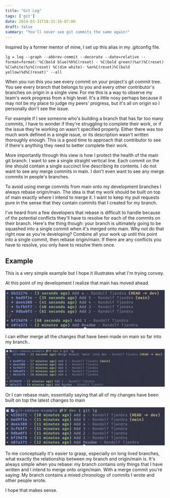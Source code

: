 ```yaml
---
title: "Git Log"
tags: ['git']
date: 2024-03-31T18:31:16-07:00
draft: false
summary: "You'll never see git commits the same again!"
---
```


Inspired by a former mentor of mine, I set up this alias in my .gitconfig file.

```
lg = log --graph --abbrev-commit --decorate --date=relative --format=format:'%C(bold blue)%h%C(reset) - %C(bold green)(%ar)%C(reset) %C(white)%s%C(reset) %C(dim white)- %an%C(reset)%C(bold yellow)%d%C(reset)' --all
```


When you run this you see every commit on your project's git commit tree. You see every branch that belongs to you and every other contributor's branches on origin in a single view. For me this is a way to observe my team's work progress from a high level. It's a little nosy perhaps because it may not be my place to judge my peers' progress, but it's all on origin so I personally don't see the issue.

For example if I see someone who's building a branch that has far too many commits, I have to wonder if they're struggling to complete their work, or if the issue they're working on wasn't specified properly. Either there was too much work defined in a single issue, or its description wasn't written thoroughly enough. This is a good time to approach that contributor to see if there's anything they need to better complete their work.

More importantly through this view is how I protect the health of the main git branch. I want to see a single straight vertical line. Each commit on the line should contain a single succinct line describing its contents. I do not want to see any merge commits in main. I don't even want to see any merge commits in people's branches.

To avoid using merge commits from main onto my development branches I always rebase origin/main. The idea is that my work should be built on top of main exactly where I intend to merge it. I want to keep my pull requests pure in the sense that they contain commits that I created for my branch.

I've heard from a few developers that rebase is difficult to handle because of the potential conflicts they'll have to resolve for each of the commits on their branch. Here's the thing though: your branch is ultimately going to be squashed into a single commit when it's merged onto main. Why not do that right now as you're developing? Combine all your work up until this point into a single commit, then rebase origin/main. If there are any conflicts you have to resolve, you only have to resolve them once.

## Example
This is a very simple example but I hope it illustrates what I'm trying convey.

At this point of my development I realize that main has moved ahead.

![Example 1](images/example1.png)

I can either merge all the changes that have been made on main so far into my branch..

![Example 2](images/example2.png)

Or I can rebase main, essentially saying that all of my changes have been built on top the latest changes to main

![Example 3](images/example3.png)

To me conceptually it's easier to grasp, especially on long lived branches, what exactly the relationship between my branch and origin/main is. 
It's always simple when you rebase: my branch contains only things that I have written and I intend to merge onto origin/main. With a merge commit you're saying: My branch contains a mixed chronology of commits I wrote and other people wrote.

I hope that makes sense.
